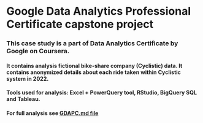 # Google Data Analytics Professional Certificate capstone project

### This case study is a part of Data Analytics Certificate by Google on Coursera. 

#### It contains analysis fictional bike-share company (Cyclistic) data. It contains anonymized details about each ride taken within Cyclistic system in 2022.

#### Tools used for analysis: Excel + PowerQuery tool, RStudio, BigQuery SQL and Tableau.  

#### For full analysis see [GDAPC.md file]()
